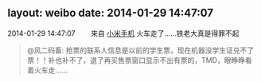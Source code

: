 layout: weibo
date: 2014-01-29 14:47:07
---
<meta name="referrer" content="no-referrer" />

2014-01-29 14:47:07  &nbsp;&nbsp;&nbsp;&nbsp;&nbsp;&nbsp; 来自 <a href="http://app.weibo.com/t/feed/22zMnn" rel="nofollow">小米手机</a>
火车走了……铁老大真是得罪不起
>  @风二码畜: 抢票的联系人信息是以前的学生票，现在机器没学生证兑不了票！！补也补不了，退了再买售票窗口显示不出有票的，TMD，眼睁睁看着火车走…… ​​​

